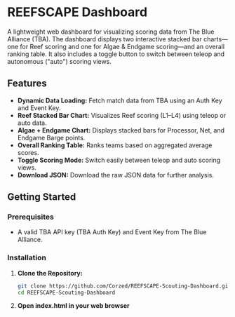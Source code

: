 # REEFSCAPE Dashboard

A lightweight web dashboard for visualizing scoring data from The Blue Alliance (TBA). The dashboard displays two interactive stacked bar charts—one for Reef scoring and one for Algae & Endgame scoring—and an overall ranking table. It also includes a toggle button to switch between teleop and autonomous ("auto") scoring views.

## Features

- **Dynamic Data Loading:** Fetch match data from TBA using an Auth Key and Event Key.
- **Reef Stacked Bar Chart:** Visualizes Reef scoring (L1–L4) using teleop or auto data.
- **Algae + Endgame Chart:** Displays stacked bars for Processor, Net, and Endgame Barge points.
- **Overall Ranking Table:** Ranks teams based on aggregated average scores.
- **Toggle Scoring Mode:** Switch easily between teleop and auto scoring views.
- **Download JSON:** Download the raw JSON data for further analysis.

## Getting Started

### Prerequisites

- A valid TBA API key (TBA Auth Key) and Event Key from The Blue Alliance.

### Installation

1. **Clone the Repository:**

   ```bash
   git clone https://github.com/Corzed/REEFSCAPE-Scouting-Dashboard.git
   cd REEFSCAPE-Scouting-Dashboard
   ```
2. **Open index.html in your web browser**

